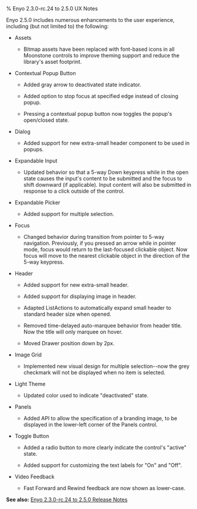 ﻿% Enyo 2.3.0-rc.24 to 2.5.0 UX Notes

Enyo 2.5.0 includes numerous enhancements to the user experience, including (but
not limited to) the following:

* Assets

    + Bitmap assets have been replaced with font-based icons in all Moonstone
        controls to improve theming support and reduce the library's asset
        footprint.

* Contextual Popup Button

    + Added gray arrow to deactivated state indicator.

    + Added option to stop focus at specified edge instead of closing popup.

    + Pressing a contextual popup button now toggles the popup's open/closed
        state.

* Dialog

    + Added support for new extra-small header component to be used in popups.

* Expandable Input

    + Updated behavior so that a 5-way Down keypress while in the open state
        causes the input's content to be submitted and the focus to shift
        downward (if applicable).  Input content will also be submitted in
        response to a click outside of the control.

* Expandable Picker

    + Added support for multiple selection.

* Focus

    + Changed behavior during transition from pointer to 5-way navigation.
        Previously, if you pressed an arrow while in pointer mode, focus would
        return to the last-focused clickable object.  Now focus will move to the
        nearest clickable object in the direction of the 5-way keypress.

* Header

    + Added support for new extra-small header.

    + Added support for displaying image in header.

    + Adapted ListActions to automatically expand small header to standard
        header size when opened.

    + Removed time-delayed auto-marquee behavior from header title. Now the
        title will only marquee on hover.

    + Moved Drawer position down by 2px.

* Image Grid

    + Implemented new visual design for multiple selection--now the grey
        checkmark will not be displayed when no item is selected.

* Light Theme

    + Updated color used to indicate "deactivated" state.

* Panels

    + Added API to allow the specification of a branding image, to be displayed
        in the lower-left corner of the Panels control.

* Toggle Button

    + Added a radio button to more clearly indicate the control's "active"
        state.

    + Added support for customizing the text labels for "On" and "Off".

* Video Feedback

    + Fast Forward and Rewind feedback are now shown as lower-case.

**See also:** [Enyo 2.3.0-rc.24 to 2.5.0 Release Notes](release-2.3-to-2.5.html)
